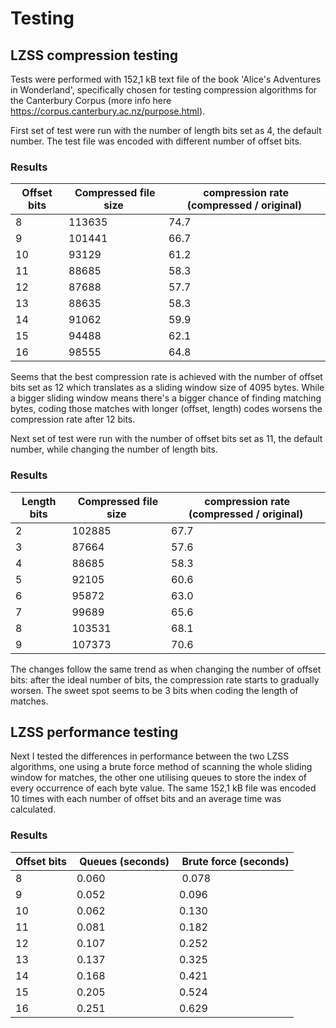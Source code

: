 # Testing

## LZSS compression testing
Tests were performed with 152,1 kB text file of the book 'Alice's Adventures in Wonderland', specifically chosen for testing compression algorithms for the Canterbury Corpus (more info here https://corpus.canterbury.ac.nz/purpose.html). 

First set of test were run with the number of length bits set as 4, the default number. The test file was encoded with different number of offset bits.

### Results

Offset bits | Compressed file size | compression rate (compressed / original)
----------- | -------------------- | ----------------------------------------
8 | 113635 | 74.7
9 | 101441 | 66.7
10 | 93129 | 61.2
11 | 88685 | 58.3
12 | 87688 | 57.7
13 | 88635 | 58.3
14 | 91062 | 59.9
15 | 94488 | 62.1
16 | 98555 | 64.8

Seems that the best compression rate is achieved with the number of offset bits set as 12 which translates as a sliding window size of 4095 bytes. While a bigger sliding window means there's a bigger chance of finding matching bytes, coding those matches with longer (offset, length) codes worsens the compression rate after 12 bits.

Next set of test were run with the number of offset bits set as 11, the default number, while changing the number of length bits.

### Results

Length bits | Compressed file size | compression rate (compressed / original)
----------- | -------------------- | ----------------------------------------
2 | 102885 | 67.7
3 | 87664 | 57.6
4 | 88685 | 58.3
5 | 92105 | 60.6
6 | 95872 | 63.0
7 | 99689 | 65.6
8 | 103531 | 68.1
9 | 107373 | 70.6

The changes follow the same trend as when changing the number of offset bits: after the ideal number of bits, the compression rate starts to gradually worsen. The sweet spot seems to be 3 bits when coding the length of matches.

## LZSS performance testing
Next I tested the differences in performance between the two LZSS algorithms, one using a brute force method of scanning the whole sliding window for matches, the other one utilising queues to store the index of every occurrence of each byte value. The same 152,1 kB file was encoded 10 times with each number of offset bits and an average time was calculated.

### Results

Offset bits | Queues (seconds) | Brute force (seconds)
----------- | ---------------- | ---------------------
8 | 0.060 | 0.078
9 | 0.052 | 0.096
10 | 0.062 | 0.130
11 | 0.081 | 0.182
12 | 0.107 | 0.252
13 | 0.137 | 0.325
14 | 0.168 | 0.421
15 | 0.205 | 0.524
16 | 0.251 | 0.629
